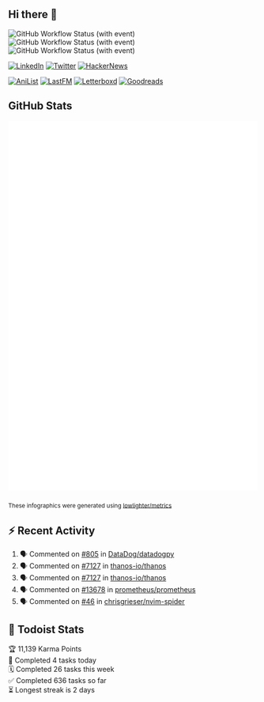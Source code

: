## Hi there 👋

![GitHub Workflow Status (with event)](https://img.shields.io/github/actions/workflow/status/PrayagS/PrayagS/metrics.yml?style=plastic&label=GitHub%20metrics)
![GitHub Workflow Status (with event)](https://img.shields.io/github/actions/workflow/status/PrayagS/PrayagS/github-recent-activity.yml?style=plastic&label=GitHub%20recent%20activity)
![GitHub Workflow Status (with event)](https://img.shields.io/github/actions/workflow/status/PrayagS/PrayagS/todoist.yml?style=plastic&label=Todoist%20activity)

[![LinkedIn](https://img.shields.io/badge/linkedin-%231E77B5.svg?&style=flat&logo=linkedin&logoColor=white)](https://linkedin.com/in/prayag-savsani)
[![Twitter](https://img.shields.io/badge/twitter-%2300acee.svg?&style=flat&logo=twitter&logoColor=white)](https://twitter.com/PrayagSavsani)
[![HackerNews](https://img.shields.io/hackernews/user-karma/PrayagS?style=flat&logo=ycombinator&logoColor=%23f0652f&labelColor=%23ffffff&color=%23f0652f)](https://news.ycombinator.com/user?id=PrayagS)

[![AniList](https://img.shields.io/badge/%20Prayagmatic-%2520?logo=anilist&logoColor=%2302A9FF&color=%23ffffff)](https://anilist.co/user/Prayagmatic/)
[![LastFM](https://img.shields.io/badge/%20PrayagS527-%2520?logo=lastdotfm&logoColor=%23ffffff&color=%23d51007)](https://www.last.fm/user/PrayagS527)
[![Letterboxd](https://img.shields.io/badge/%20Prayagmatic-%2520?logo=letterboxd&logoColor=%23202830&color=%23ffffff)](https://letterboxd.com/Prayagmatic/)
[![Goodreads](https://img.shields.io/badge/%20Prayagmatic-%2520?logo=goodreads&logoColor=%2375420e&color=%23e9e5cd)](https://www.goodreads.com/user/show/170988088-prayagmatic)

## GitHub Stats

![](./col1.metrics.svg)

<sub>These infographics were generated using [lowlighter/metrics](https://github.com/lowlighter/metrics)</sub>

## :zap: Recent Activity

<!--START_SECTION:activity-->
1. 🗣 Commented on [#805](https://github.com/DataDog/datadogpy/issues/805#issuecomment-2338144428) in [DataDog/datadogpy](https://github.com/DataDog/datadogpy)
2. 🗣 Commented on [#7127](https://github.com/thanos-io/thanos/issues/7127#issuecomment-2294920783) in [thanos-io/thanos](https://github.com/thanos-io/thanos)
3. 🗣 Commented on [#7127](https://github.com/thanos-io/thanos/issues/7127#issuecomment-2294803202) in [thanos-io/thanos](https://github.com/thanos-io/thanos)
4. 🗣 Commented on [#13678](https://github.com/prometheus/prometheus/issues/13678#issuecomment-2286020890) in [prometheus/prometheus](https://github.com/prometheus/prometheus)
5. 🗣 Commented on [#46](https://github.com/chrisgrieser/nvim-spider/issues/46#issuecomment-2159065319) in [chrisgrieser/nvim-spider](https://github.com/chrisgrieser/nvim-spider)
<!--END_SECTION:activity-->

## :memo: Todoist Stats

<!-- TODO-IST:START -->
🏆  11,139 Karma Points           
🌸  Completed 4 tasks today           
🗓  Completed 26 tasks this week           
✅  Completed 636 tasks so far           
⏳  Longest streak is 2 days
<!-- TODO-IST:END -->
